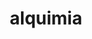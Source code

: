 ---
title: "alquimia"
layout: cache
categories: [package, develop]
meta: {"compilers": ["gcc@11.4.0", "intel-oneapi-compilers@2025.1.0"], "num_specs": 73, "num_specs_by_stack": {"e4s": 8, "e4s-oneapi": 65, "root": 73}, "oss": ["ubuntu22.04"], "platforms": ["linux"], "stacks": ["e4s", "e4s-oneapi", "root"], "targets": ["x86_64_v3"], "versions": ["1.1.0"]}
spec_details: [{"compiler": "intel-oneapi-compilers@2025.1.0", "hash": "2aurx6oxzx7efd4notsqhwoixoirxbhs", "os": "ubuntu22.04", "platform": "linux", "size": "-", "stacks": ["e4s-oneapi", "root"], "target": "x86_64_v3", "variants": ["build_system=cmake", "build_type=Release", "commit=211931c3e76b1ae7cdb48c46885b248412d6fe3d", "generator=make", "~ipo", "+shared"], "versions": ["1.1.0"]}, {"compiler": "intel-oneapi-compilers@2025.1.0", "hash": "2vayllzziwkwc4cfk2fjok6nwlkoyn4o", "os": "ubuntu22.04", "platform": "linux", "size": "-", "stacks": ["e4s-oneapi", "root"], "target": "x86_64_v3", "variants": ["build_system=cmake", "build_type=Release", "generator=make", "~ipo", "+shared"], "versions": ["1.1.0"]}, {"compiler": "intel-oneapi-compilers@2025.1.0", "hash": "3prglvo6jb6gm45fscemzldd3ayhn37j", "os": "ubuntu22.04", "platform": "linux", "size": "-", "stacks": ["e4s-oneapi", "root"], "target": "x86_64_v3", "variants": ["build_system=cmake", "build_type=Release", "commit=211931c3e76b1ae7cdb48c46885b248412d6fe3d", "generator=make", "~ipo", "+shared"], "versions": ["1.1.0"]}, {"compiler": "intel-oneapi-compilers@2025.1.0", "hash": "46lgrmxvt53mqfqejnvhuxsbxp2x7cx2", "os": "ubuntu22.04", "platform": "linux", "size": "-", "stacks": ["e4s-oneapi", "root"], "target": "x86_64_v3", "variants": ["build_system=cmake", "build_type=Release", "commit=211931c3e76b1ae7cdb48c46885b248412d6fe3d", "generator=make", "~ipo", "+shared"], "versions": ["1.1.0"]}, {"compiler": "intel-oneapi-compilers@2025.1.0", "hash": "4h2bfu3xlhsqin24r2t55fj4itl424qf", "os": "ubuntu22.04", "platform": "linux", "size": "-", "stacks": ["e4s-oneapi", "root"], "target": "x86_64_v3", "variants": ["build_system=cmake", "build_type=Release", "commit=211931c3e76b1ae7cdb48c46885b248412d6fe3d", "generator=make", "~ipo", "+shared"], "versions": ["1.1.0"]}, {"compiler": "intel-oneapi-compilers@2025.1.0", "hash": "4jobj6p3ql46b77gm54stxdzzlugndxp", "os": "ubuntu22.04", "platform": "linux", "size": "-", "stacks": ["e4s-oneapi", "root"], "target": "x86_64_v3", "variants": ["build_system=cmake", "build_type=Release", "generator=make", "~ipo", "+shared"], "versions": ["1.1.0"]}, {"compiler": "gcc@11.4.0", "hash": "4tgbr3xr6mazcv5ua24fdli3aso4imvx", "os": "ubuntu22.04", "platform": "linux", "size": "-", "stacks": ["e4s", "root"], "target": "x86_64_v3", "variants": ["build_system=cmake", "build_type=Release", "commit=211931c3e76b1ae7cdb48c46885b248412d6fe3d", "generator=make", "~ipo", "+shared"], "versions": ["1.1.0"]}, {"compiler": "intel-oneapi-compilers@2025.1.0", "hash": "4vtq44xi2k56lyh6dz7t6aqcvblcd6zk", "os": "ubuntu22.04", "platform": "linux", "size": "-", "stacks": ["e4s-oneapi", "root"], "target": "x86_64_v3", "variants": ["build_system=cmake", "build_type=Release", "commit=211931c3e76b1ae7cdb48c46885b248412d6fe3d", "generator=make", "~ipo", "+shared"], "versions": ["1.1.0"]}, {"compiler": "intel-oneapi-compilers@2025.1.0", "hash": "4xc3cxfloy7bfdfykjscnvt5dpfvzpwf", "os": "ubuntu22.04", "platform": "linux", "size": "-", "stacks": ["e4s-oneapi", "root"], "target": "x86_64_v3", "variants": ["build_system=cmake", "build_type=Release", "commit=211931c3e76b1ae7cdb48c46885b248412d6fe3d", "generator=make", "~ipo", "+shared"], "versions": ["1.1.0"]}, {"compiler": "intel-oneapi-compilers@2025.1.0", "hash": "5v2ueturyclixuukb45dtuaejkpxgu66", "os": "ubuntu22.04", "platform": "linux", "size": "-", "stacks": ["e4s-oneapi", "root"], "target": "x86_64_v3", "variants": ["build_system=cmake", "build_type=Release", "commit=211931c3e76b1ae7cdb48c46885b248412d6fe3d", "generator=make", "~ipo", "+shared"], "versions": ["1.1.0"]}, {"compiler": "intel-oneapi-compilers@2025.1.0", "hash": "6sn57t2hcz2houcy22onzq33aavvdczj", "os": "ubuntu22.04", "platform": "linux", "size": "-", "stacks": ["e4s-oneapi", "root"], "target": "x86_64_v3", "variants": ["build_system=cmake", "build_type=Release", "commit=211931c3e76b1ae7cdb48c46885b248412d6fe3d", "generator=make", "~ipo", "+shared"], "versions": ["1.1.0"]}, {"compiler": "intel-oneapi-compilers@2025.1.0", "hash": "7ikpryxfrvkz66hqtavdsgy3ffsq7dzx", "os": "ubuntu22.04", "platform": "linux", "size": "-", "stacks": ["e4s-oneapi", "root"], "target": "x86_64_v3", "variants": ["build_system=cmake", "build_type=Release", "generator=make", "~ipo", "+shared"], "versions": ["1.1.0"]}, {"compiler": "intel-oneapi-compilers@2025.1.0", "hash": "7im3d2e7r7dgsiibxgaayh6s65xs7uvk", "os": "ubuntu22.04", "platform": "linux", "size": "-", "stacks": ["e4s-oneapi", "root"], "target": "x86_64_v3", "variants": ["build_system=cmake", "build_type=Release", "commit=211931c3e76b1ae7cdb48c46885b248412d6fe3d", "generator=make", "~ipo", "+shared"], "versions": ["1.1.0"]}, {"compiler": "intel-oneapi-compilers@2025.1.0", "hash": "aqvcmzc7haa2imiud2ayphgw65l2iimj", "os": "ubuntu22.04", "platform": "linux", "size": "-", "stacks": ["e4s-oneapi", "root"], "target": "x86_64_v3", "variants": ["build_system=cmake", "build_type=Release", "commit=211931c3e76b1ae7cdb48c46885b248412d6fe3d", "generator=make", "~ipo", "+shared"], "versions": ["1.1.0"]}, {"compiler": "intel-oneapi-compilers@2025.1.0", "hash": "aulg5hwhaftvtnyx5p4tbgtbjh4r7gak", "os": "ubuntu22.04", "platform": "linux", "size": "-", "stacks": ["e4s-oneapi", "root"], "target": "x86_64_v3", "variants": ["build_system=cmake", "build_type=Release", "commit=211931c3e76b1ae7cdb48c46885b248412d6fe3d", "generator=make", "~ipo", "+shared"], "versions": ["1.1.0"]}, {"compiler": "intel-oneapi-compilers@2025.1.0", "hash": "baghq5yhqfhpdvktua4dq2qb5unty3ok", "os": "ubuntu22.04", "platform": "linux", "size": "-", "stacks": ["e4s-oneapi", "root"], "target": "x86_64_v3", "variants": ["build_system=cmake", "build_type=Release", "generator=make", "~ipo", "+shared"], "versions": ["1.1.0"]}, {"compiler": "intel-oneapi-compilers@2025.1.0", "hash": "bdvntjy574bsdr4vnnpkbk24drooebim", "os": "ubuntu22.04", "platform": "linux", "size": "-", "stacks": ["e4s-oneapi", "root"], "target": "x86_64_v3", "variants": ["build_system=cmake", "build_type=Release", "commit=211931c3e76b1ae7cdb48c46885b248412d6fe3d", "generator=make", "~ipo", "+shared"], "versions": ["1.1.0"]}, {"compiler": "intel-oneapi-compilers@2025.1.0", "hash": "bra4kibhjpktt2kk4ckw3bc3kcm363v4", "os": "ubuntu22.04", "platform": "linux", "size": "-", "stacks": ["e4s-oneapi", "root"], "target": "x86_64_v3", "variants": ["build_system=cmake", "build_type=Release", "generator=make", "~ipo", "+shared"], "versions": ["1.1.0"]}, {"compiler": "gcc@11.4.0", "hash": "cbeec5jblqbz4y5yty4tinjwdmxmuh6c", "os": "ubuntu22.04", "platform": "linux", "size": "-", "stacks": ["e4s", "root"], "target": "x86_64_v3", "variants": ["build_system=cmake", "build_type=Release", "commit=211931c3e76b1ae7cdb48c46885b248412d6fe3d", "generator=make", "~ipo", "+shared"], "versions": ["1.1.0"]}, {"compiler": "intel-oneapi-compilers@2025.1.0", "hash": "cbkill57e5zfr7fcijfcqmj32i7abdr5", "os": "ubuntu22.04", "platform": "linux", "size": "-", "stacks": ["e4s-oneapi", "root"], "target": "x86_64_v3", "variants": ["build_system=cmake", "build_type=Release", "generator=make", "~ipo", "+shared"], "versions": ["1.1.0"]}, {"compiler": "gcc@11.4.0", "hash": "chsvb3zmpvirqz5beh55o4t7732hbgbf", "os": "ubuntu22.04", "platform": "linux", "size": "-", "stacks": ["e4s", "root"], "target": "x86_64_v3", "variants": ["build_system=cmake", "build_type=Release", "commit=211931c3e76b1ae7cdb48c46885b248412d6fe3d", "generator=make", "~ipo", "+shared"], "versions": ["1.1.0"]}, {"compiler": "intel-oneapi-compilers@2025.1.0", "hash": "ctju5houcjcrkcfebszwzuovmm32xmjk", "os": "ubuntu22.04", "platform": "linux", "size": "-", "stacks": ["e4s-oneapi", "root"], "target": "x86_64_v3", "variants": ["build_system=cmake", "build_type=Release", "generator=make", "~ipo", "+shared"], "versions": ["1.1.0"]}, {"compiler": "intel-oneapi-compilers@2025.1.0", "hash": "cvu674kmedb6gzus75iqddf5s5zju2q3", "os": "ubuntu22.04", "platform": "linux", "size": "-", "stacks": ["e4s-oneapi", "root"], "target": "x86_64_v3", "variants": ["build_system=cmake", "build_type=Release", "generator=make", "~ipo", "+shared"], "versions": ["1.1.0"]}, {"compiler": "intel-oneapi-compilers@2025.1.0", "hash": "czupte3pw3p36cofrdd2mu4aaod6cvc2", "os": "ubuntu22.04", "platform": "linux", "size": "-", "stacks": ["e4s-oneapi", "root"], "target": "x86_64_v3", "variants": ["build_system=cmake", "build_type=Release", "commit=211931c3e76b1ae7cdb48c46885b248412d6fe3d", "generator=make", "~ipo", "+shared"], "versions": ["1.1.0"]}, {"compiler": "intel-oneapi-compilers@2025.1.0", "hash": "dp3yvp3kctvsqqqdjfqvtypahvcmn5sp", "os": "ubuntu22.04", "platform": "linux", "size": "-", "stacks": ["e4s-oneapi", "root"], "target": "x86_64_v3", "variants": ["build_system=cmake", "build_type=Release", "generator=make", "~ipo", "+shared"], "versions": ["1.1.0"]}, {"compiler": "intel-oneapi-compilers@2025.1.0", "hash": "e4h7knpbxzgadefytp5i3jo6t6ljtzf5", "os": "ubuntu22.04", "platform": "linux", "size": "-", "stacks": ["e4s-oneapi", "root"], "target": "x86_64_v3", "variants": ["build_system=cmake", "build_type=Release", "commit=211931c3e76b1ae7cdb48c46885b248412d6fe3d", "generator=make", "~ipo", "+shared"], "versions": ["1.1.0"]}, {"compiler": "intel-oneapi-compilers@2025.1.0", "hash": "e4ojh2ec3b7vvdpcu3wg6norl2k6ai45", "os": "ubuntu22.04", "platform": "linux", "size": "-", "stacks": ["e4s-oneapi", "root"], "target": "x86_64_v3", "variants": ["build_system=cmake", "build_type=Release", "commit=211931c3e76b1ae7cdb48c46885b248412d6fe3d", "generator=make", "~ipo", "+shared"], "versions": ["1.1.0"]}, {"compiler": "intel-oneapi-compilers@2025.1.0", "hash": "ezlhcf4eq4pqb25lf6ek5xrwclz26kvc", "os": "ubuntu22.04", "platform": "linux", "size": "-", "stacks": ["e4s-oneapi", "root"], "target": "x86_64_v3", "variants": ["build_system=cmake", "build_type=Release", "commit=211931c3e76b1ae7cdb48c46885b248412d6fe3d", "generator=make", "~ipo", "+shared"], "versions": ["1.1.0"]}, {"compiler": "intel-oneapi-compilers@2025.1.0", "hash": "f6zpmt4oxcqu6quyrnludojdl4n2dwo2", "os": "ubuntu22.04", "platform": "linux", "size": "-", "stacks": ["e4s-oneapi", "root"], "target": "x86_64_v3", "variants": ["build_system=cmake", "build_type=Release", "generator=make", "~ipo", "+shared"], "versions": ["1.1.0"]}, {"compiler": "intel-oneapi-compilers@2025.1.0", "hash": "fqxuecxr37w5alitus3uw6x73qciftv7", "os": "ubuntu22.04", "platform": "linux", "size": "-", "stacks": ["e4s-oneapi", "root"], "target": "x86_64_v3", "variants": ["build_system=cmake", "build_type=Release", "generator=make", "~ipo", "+shared"], "versions": ["1.1.0"]}, {"compiler": "intel-oneapi-compilers@2025.1.0", "hash": "gy5e7yjzdoadf5ma7hq5njnpph7ivvo7", "os": "ubuntu22.04", "platform": "linux", "size": "-", "stacks": ["e4s-oneapi", "root"], "target": "x86_64_v3", "variants": ["build_system=cmake", "build_type=Release", "commit=211931c3e76b1ae7cdb48c46885b248412d6fe3d", "generator=make", "~ipo", "+shared"], "versions": ["1.1.0"]}, {"compiler": "gcc@11.4.0", "hash": "h5nfu4wrnczkmbgxknqpjc5x3q75pyu4", "os": "ubuntu22.04", "platform": "linux", "size": "-", "stacks": ["e4s", "root"], "target": "x86_64_v3", "variants": ["build_system=cmake", "build_type=Release", "commit=211931c3e76b1ae7cdb48c46885b248412d6fe3d", "generator=make", "~ipo", "+shared"], "versions": ["1.1.0"]}, {"compiler": "intel-oneapi-compilers@2025.1.0", "hash": "hro6ftlulh2qk62avg2yqz6zprhasrkk", "os": "ubuntu22.04", "platform": "linux", "size": "-", "stacks": ["e4s-oneapi", "root"], "target": "x86_64_v3", "variants": ["build_system=cmake", "build_type=Release", "commit=211931c3e76b1ae7cdb48c46885b248412d6fe3d", "generator=make", "~ipo", "+shared"], "versions": ["1.1.0"]}, {"compiler": "intel-oneapi-compilers@2025.1.0", "hash": "hv6brbewrj5uxl5eg6x77jeycvdlklzt", "os": "ubuntu22.04", "platform": "linux", "size": "-", "stacks": ["e4s-oneapi", "root"], "target": "x86_64_v3", "variants": ["build_system=cmake", "build_type=Release", "commit=211931c3e76b1ae7cdb48c46885b248412d6fe3d", "generator=make", "~ipo", "+shared"], "versions": ["1.1.0"]}, {"compiler": "intel-oneapi-compilers@2025.1.0", "hash": "hw54ed6ei6kjxfg7bhgomkne25x7ole7", "os": "ubuntu22.04", "platform": "linux", "size": "-", "stacks": ["e4s-oneapi", "root"], "target": "x86_64_v3", "variants": ["build_system=cmake", "build_type=Release", "generator=make", "~ipo", "+shared"], "versions": ["1.1.0"]}, {"compiler": "intel-oneapi-compilers@2025.1.0", "hash": "imtgbm4ru5mqqhmhg37rw3hz7sr3btoi", "os": "ubuntu22.04", "platform": "linux", "size": "-", "stacks": ["e4s-oneapi", "root"], "target": "x86_64_v3", "variants": ["build_system=cmake", "build_type=Release", "commit=211931c3e76b1ae7cdb48c46885b248412d6fe3d", "generator=make", "~ipo", "+shared"], "versions": ["1.1.0"]}, {"compiler": "intel-oneapi-compilers@2025.1.0", "hash": "iospanlzltneiigbjsow67ila6juz5w5", "os": "ubuntu22.04", "platform": "linux", "size": "-", "stacks": ["e4s-oneapi", "root"], "target": "x86_64_v3", "variants": ["build_system=cmake", "build_type=Release", "generator=make", "~ipo", "+shared"], "versions": ["1.1.0"]}, {"compiler": "intel-oneapi-compilers@2025.1.0", "hash": "ipqogfgcmluj5g3l5avrkrbbaj4p4zpo", "os": "ubuntu22.04", "platform": "linux", "size": "-", "stacks": ["e4s-oneapi", "root"], "target": "x86_64_v3", "variants": ["build_system=cmake", "build_type=Release", "generator=make", "~ipo", "+shared"], "versions": ["1.1.0"]}, {"compiler": "intel-oneapi-compilers@2025.1.0", "hash": "kdi5y7xbxbzyvlwkx5wmfazycwd2qh53", "os": "ubuntu22.04", "platform": "linux", "size": "-", "stacks": ["e4s-oneapi", "root"], "target": "x86_64_v3", "variants": ["build_system=cmake", "build_type=Release", "commit=211931c3e76b1ae7cdb48c46885b248412d6fe3d", "generator=make", "~ipo", "+shared"], "versions": ["1.1.0"]}, {"compiler": "intel-oneapi-compilers@2025.1.0", "hash": "khagyjrejbju3fr4j5peyvca22mcgj57", "os": "ubuntu22.04", "platform": "linux", "size": "-", "stacks": ["e4s-oneapi", "root"], "target": "x86_64_v3", "variants": ["build_system=cmake", "build_type=Release", "commit=211931c3e76b1ae7cdb48c46885b248412d6fe3d", "generator=make", "~ipo", "+shared"], "versions": ["1.1.0"]}, {"compiler": "intel-oneapi-compilers@2025.1.0", "hash": "ktwthuv4er3foxpks63qw4zwexcomyt2", "os": "ubuntu22.04", "platform": "linux", "size": "-", "stacks": ["e4s-oneapi", "root"], "target": "x86_64_v3", "variants": ["build_system=cmake", "build_type=Release", "generator=make", "~ipo", "+shared"], "versions": ["1.1.0"]}, {"compiler": "intel-oneapi-compilers@2025.1.0", "hash": "kwpwyagyubdfiynt2lnu3y5dje4vgc7w", "os": "ubuntu22.04", "platform": "linux", "size": "-", "stacks": ["e4s-oneapi", "root"], "target": "x86_64_v3", "variants": ["build_system=cmake", "build_type=Release", "commit=211931c3e76b1ae7cdb48c46885b248412d6fe3d", "generator=make", "~ipo", "+shared"], "versions": ["1.1.0"]}, {"compiler": "intel-oneapi-compilers@2025.1.0", "hash": "l3nwvmbuvuy55sedzyqo534iwz26sxwj", "os": "ubuntu22.04", "platform": "linux", "size": "-", "stacks": ["e4s-oneapi", "root"], "target": "x86_64_v3", "variants": ["build_system=cmake", "build_type=Release", "commit=211931c3e76b1ae7cdb48c46885b248412d6fe3d", "generator=make", "~ipo", "+shared"], "versions": ["1.1.0"]}, {"compiler": "intel-oneapi-compilers@2025.1.0", "hash": "mqbompxlcqbmci5hufmcafv3bsbf262g", "os": "ubuntu22.04", "platform": "linux", "size": "-", "stacks": ["e4s-oneapi", "root"], "target": "x86_64_v3", "variants": ["build_system=cmake", "build_type=Release", "commit=211931c3e76b1ae7cdb48c46885b248412d6fe3d", "generator=make", "~ipo", "+shared"], "versions": ["1.1.0"]}, {"compiler": "intel-oneapi-compilers@2025.1.0", "hash": "nr5y62sztpi7ckmyqgu2tu2uwre2msxx", "os": "ubuntu22.04", "platform": "linux", "size": "-", "stacks": ["e4s-oneapi", "root"], "target": "x86_64_v3", "variants": ["build_system=cmake", "build_type=Release", "commit=211931c3e76b1ae7cdb48c46885b248412d6fe3d", "generator=make", "~ipo", "+shared"], "versions": ["1.1.0"]}, {"compiler": "intel-oneapi-compilers@2025.1.0", "hash": "osx74m2sjcvqqp3nipthqcqp5tf263fs", "os": "ubuntu22.04", "platform": "linux", "size": "-", "stacks": ["e4s-oneapi", "root"], "target": "x86_64_v3", "variants": ["build_system=cmake", "build_type=Release", "commit=211931c3e76b1ae7cdb48c46885b248412d6fe3d", "generator=make", "~ipo", "+shared"], "versions": ["1.1.0"]}, {"compiler": "intel-oneapi-compilers@2025.1.0", "hash": "pcm2nmy6flyrko3bbqrpfuwvmniq47c4", "os": "ubuntu22.04", "platform": "linux", "size": "-", "stacks": ["e4s-oneapi", "root"], "target": "x86_64_v3", "variants": ["build_system=cmake", "build_type=Release", "commit=211931c3e76b1ae7cdb48c46885b248412d6fe3d", "generator=make", "~ipo", "+shared"], "versions": ["1.1.0"]}, {"compiler": "intel-oneapi-compilers@2025.1.0", "hash": "pgzkanr5lus7ewtlxw4cp7nvcvoxjtrs", "os": "ubuntu22.04", "platform": "linux", "size": "-", "stacks": ["e4s-oneapi", "root"], "target": "x86_64_v3", "variants": ["build_system=cmake", "build_type=Release", "generator=make", "~ipo", "+shared"], "versions": ["1.1.0"]}, {"compiler": "intel-oneapi-compilers@2025.1.0", "hash": "piyqfk47pnlxouvhwvs5umjbb2eivdg3", "os": "ubuntu22.04", "platform": "linux", "size": "-", "stacks": ["e4s-oneapi", "root"], "target": "x86_64_v3", "variants": ["build_system=cmake", "build_type=Release", "commit=211931c3e76b1ae7cdb48c46885b248412d6fe3d", "generator=make", "~ipo", "+shared"], "versions": ["1.1.0"]}, {"compiler": "intel-oneapi-compilers@2025.1.0", "hash": "q5mnhusx6xuzxz3p3sacfw7bh57vor57", "os": "ubuntu22.04", "platform": "linux", "size": "-", "stacks": ["e4s-oneapi", "root"], "target": "x86_64_v3", "variants": ["build_system=cmake", "build_type=Release", "commit=211931c3e76b1ae7cdb48c46885b248412d6fe3d", "generator=make", "~ipo", "+shared"], "versions": ["1.1.0"]}, {"compiler": "intel-oneapi-compilers@2025.1.0", "hash": "qumz7sphr3tztjvd2dz2af3kjdjbfuhl", "os": "ubuntu22.04", "platform": "linux", "size": "-", "stacks": ["e4s-oneapi", "root"], "target": "x86_64_v3", "variants": ["build_system=cmake", "build_type=Release", "generator=make", "~ipo", "+shared"], "versions": ["1.1.0"]}, {"compiler": "intel-oneapi-compilers@2025.1.0", "hash": "r3qfnl6ndd76l33xb6dchwcqy6djgbo2", "os": "ubuntu22.04", "platform": "linux", "size": "-", "stacks": ["e4s-oneapi", "root"], "target": "x86_64_v3", "variants": ["build_system=cmake", "build_type=Release", "commit=211931c3e76b1ae7cdb48c46885b248412d6fe3d", "generator=make", "~ipo", "+shared"], "versions": ["1.1.0"]}, {"compiler": "intel-oneapi-compilers@2025.1.0", "hash": "rl4yree43d6hslbbdnewidfgkyrykcee", "os": "ubuntu22.04", "platform": "linux", "size": "-", "stacks": ["e4s-oneapi", "root"], "target": "x86_64_v3", "variants": ["build_system=cmake", "build_type=Release", "commit=211931c3e76b1ae7cdb48c46885b248412d6fe3d", "generator=make", "~ipo", "+shared"], "versions": ["1.1.0"]}, {"compiler": "intel-oneapi-compilers@2025.1.0", "hash": "s3o2u42vngstqhb7f7nn67wcodp2olbz", "os": "ubuntu22.04", "platform": "linux", "size": "-", "stacks": ["e4s-oneapi", "root"], "target": "x86_64_v3", "variants": ["build_system=cmake", "build_type=Release", "commit=211931c3e76b1ae7cdb48c46885b248412d6fe3d", "generator=make", "~ipo", "+shared"], "versions": ["1.1.0"]}, {"compiler": "gcc@11.4.0", "hash": "sracw6psumw57bga2vpd5lkikz2mzt7n", "os": "ubuntu22.04", "platform": "linux", "size": "-", "stacks": ["e4s", "root"], "target": "x86_64_v3", "variants": ["build_system=cmake", "build_type=Release", "commit=211931c3e76b1ae7cdb48c46885b248412d6fe3d", "generator=make", "~ipo", "+shared"], "versions": ["1.1.0"]}, {"compiler": "gcc@11.4.0", "hash": "teefcrjtnocrbewk33jmjstvlgmwzoi7", "os": "ubuntu22.04", "platform": "linux", "size": "-", "stacks": ["e4s", "root"], "target": "x86_64_v3", "variants": ["build_system=cmake", "build_type=Release", "commit=211931c3e76b1ae7cdb48c46885b248412d6fe3d", "generator=make", "~ipo", "+shared"], "versions": ["1.1.0"]}, {"compiler": "intel-oneapi-compilers@2025.1.0", "hash": "tmgklvssdnyfv3yftaaylj3sipde3yiu", "os": "ubuntu22.04", "platform": "linux", "size": "-", "stacks": ["e4s-oneapi", "root"], "target": "x86_64_v3", "variants": ["build_system=cmake", "build_type=Release", "commit=211931c3e76b1ae7cdb48c46885b248412d6fe3d", "generator=make", "~ipo", "+shared"], "versions": ["1.1.0"]}, {"compiler": "intel-oneapi-compilers@2025.1.0", "hash": "twh36ryygr4rx6c5jvp5kvfvym3xl6ty", "os": "ubuntu22.04", "platform": "linux", "size": "-", "stacks": ["e4s-oneapi", "root"], "target": "x86_64_v3", "variants": ["build_system=cmake", "build_type=Release", "commit=211931c3e76b1ae7cdb48c46885b248412d6fe3d", "generator=make", "~ipo", "+shared"], "versions": ["1.1.0"]}, {"compiler": "intel-oneapi-compilers@2025.1.0", "hash": "u4onegumag7erk4cida3vllqppueajno", "os": "ubuntu22.04", "platform": "linux", "size": "-", "stacks": ["e4s-oneapi", "root"], "target": "x86_64_v3", "variants": ["build_system=cmake", "build_type=Release", "commit=211931c3e76b1ae7cdb48c46885b248412d6fe3d", "generator=make", "~ipo", "+shared"], "versions": ["1.1.0"]}, {"compiler": "intel-oneapi-compilers@2025.1.0", "hash": "ugdbuy72wasn6v5xn7ydy64ml4ti5p6n", "os": "ubuntu22.04", "platform": "linux", "size": "-", "stacks": ["e4s-oneapi", "root"], "target": "x86_64_v3", "variants": ["build_system=cmake", "build_type=Release", "generator=make", "~ipo", "+shared"], "versions": ["1.1.0"]}, {"compiler": "intel-oneapi-compilers@2025.1.0", "hash": "unjph2caiz42xalqhwrkinptoh73kpiy", "os": "ubuntu22.04", "platform": "linux", "size": "-", "stacks": ["e4s-oneapi", "root"], "target": "x86_64_v3", "variants": ["build_system=cmake", "build_type=Release", "commit=211931c3e76b1ae7cdb48c46885b248412d6fe3d", "generator=make", "~ipo", "+shared"], "versions": ["1.1.0"]}, {"compiler": "gcc@11.4.0", "hash": "vess5qnkhmxgut4eyn4huwnnu3cwh25t", "os": "ubuntu22.04", "platform": "linux", "size": "-", "stacks": ["e4s", "root"], "target": "x86_64_v3", "variants": ["build_system=cmake", "build_type=Release", "commit=211931c3e76b1ae7cdb48c46885b248412d6fe3d", "generator=make", "~ipo", "+shared"], "versions": ["1.1.0"]}, {"compiler": "intel-oneapi-compilers@2025.1.0", "hash": "vqcdj6tkgukjhsf2h3a6qxnzo6upvez4", "os": "ubuntu22.04", "platform": "linux", "size": "-", "stacks": ["e4s-oneapi", "root"], "target": "x86_64_v3", "variants": ["build_system=cmake", "build_type=Release", "generator=make", "~ipo", "+shared"], "versions": ["1.1.0"]}, {"compiler": "intel-oneapi-compilers@2025.1.0", "hash": "wmtrycxukrnlnsr42j2i7o3grhtb3fa4", "os": "ubuntu22.04", "platform": "linux", "size": "-", "stacks": ["e4s-oneapi", "root"], "target": "x86_64_v3", "variants": ["build_system=cmake", "build_type=Release", "generator=make", "~ipo", "+shared"], "versions": ["1.1.0"]}, {"compiler": "intel-oneapi-compilers@2025.1.0", "hash": "wozs5ocy45on4shr3xzzuqbprol2em6t", "os": "ubuntu22.04", "platform": "linux", "size": "-", "stacks": ["e4s-oneapi", "root"], "target": "x86_64_v3", "variants": ["build_system=cmake", "build_type=Release", "commit=211931c3e76b1ae7cdb48c46885b248412d6fe3d", "generator=make", "~ipo", "+shared"], "versions": ["1.1.0"]}, {"compiler": "intel-oneapi-compilers@2025.1.0", "hash": "x7w77selezuybb6lcjihrcshal3cejpr", "os": "ubuntu22.04", "platform": "linux", "size": "-", "stacks": ["e4s-oneapi", "root"], "target": "x86_64_v3", "variants": ["build_system=cmake", "build_type=Release", "generator=make", "~ipo", "+shared"], "versions": ["1.1.0"]}, {"compiler": "intel-oneapi-compilers@2025.1.0", "hash": "xgkl4edxeoqvnkik7kcheqsrvll5oln3", "os": "ubuntu22.04", "platform": "linux", "size": "-", "stacks": ["e4s-oneapi", "root"], "target": "x86_64_v3", "variants": ["build_system=cmake", "build_type=Release", "commit=211931c3e76b1ae7cdb48c46885b248412d6fe3d", "generator=make", "~ipo", "+shared"], "versions": ["1.1.0"]}, {"compiler": "intel-oneapi-compilers@2025.1.0", "hash": "xwlh3j2fdsjzw5xsrskogdsf3s4swojn", "os": "ubuntu22.04", "platform": "linux", "size": "-", "stacks": ["e4s-oneapi", "root"], "target": "x86_64_v3", "variants": ["build_system=cmake", "build_type=Release", "generator=make", "~ipo", "+shared"], "versions": ["1.1.0"]}, {"compiler": "intel-oneapi-compilers@2025.1.0", "hash": "xzkpmgng4btmiqkj5fxnfczs4vi4mrsl", "os": "ubuntu22.04", "platform": "linux", "size": "-", "stacks": ["e4s-oneapi", "root"], "target": "x86_64_v3", "variants": ["build_system=cmake", "build_type=Release", "commit=211931c3e76b1ae7cdb48c46885b248412d6fe3d", "generator=make", "~ipo", "+shared"], "versions": ["1.1.0"]}, {"compiler": "intel-oneapi-compilers@2025.1.0", "hash": "y4zkeetsoabdfsbznhuhe2aqi6kuymmk", "os": "ubuntu22.04", "platform": "linux", "size": "-", "stacks": ["e4s-oneapi", "root"], "target": "x86_64_v3", "variants": ["build_system=cmake", "build_type=Release", "commit=211931c3e76b1ae7cdb48c46885b248412d6fe3d", "generator=make", "~ipo", "+shared"], "versions": ["1.1.0"]}, {"compiler": "gcc@11.4.0", "hash": "yg3lk6mdyzp5fiufoor6mxmfpnz4bbms", "os": "ubuntu22.04", "platform": "linux", "size": "-", "stacks": ["e4s", "root"], "target": "x86_64_v3", "variants": ["build_system=cmake", "build_type=Release", "commit=211931c3e76b1ae7cdb48c46885b248412d6fe3d", "generator=make", "~ipo", "+shared"], "versions": ["1.1.0"]}, {"compiler": "intel-oneapi-compilers@2025.1.0", "hash": "yswkhjtpza3og2k2scums6lo4zjfjfje", "os": "ubuntu22.04", "platform": "linux", "size": "-", "stacks": ["e4s-oneapi", "root"], "target": "x86_64_v3", "variants": ["build_system=cmake", "build_type=Release", "generator=make", "~ipo", "+shared"], "versions": ["1.1.0"]}, {"compiler": "intel-oneapi-compilers@2025.1.0", "hash": "zcujjzp6x2pjwhar57f5uthktcg5myt3", "os": "ubuntu22.04", "platform": "linux", "size": "-", "stacks": ["e4s-oneapi", "root"], "target": "x86_64_v3", "variants": ["build_system=cmake", "build_type=Release", "commit=211931c3e76b1ae7cdb48c46885b248412d6fe3d", "generator=make", "~ipo", "+shared"], "versions": ["1.1.0"]}]
---